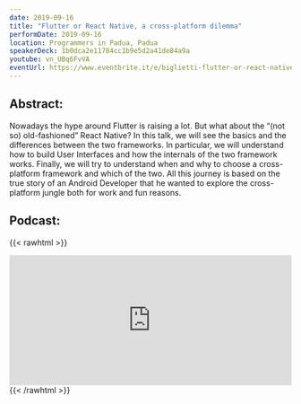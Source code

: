 ```yaml
---
date: 2019-09-16
title: "Flutter or React Native, a cross-platform dilemma"
performDate: 2019-09-16
location: Programmers in Padua, Padua
speakerDeck: 1b0dca2e11784cc1b9e5d2a41de84a9a
youtube: vn_UBq6FvVA
eventUrl: https://www.eventbrite.it/e/biglietti-flutter-or-react-native-a-cross-platform-dilemma-programmers-in-padua-66814412707
---
```


## Abstract:
Nowadays the hype around Flutter is raising a lot. But what about the “(not so) old-fashioned” React Native?
In this talk, we will see the basics and the differences between the two frameworks. In particular, we will understand how to build User Interfaces and how the internals of the two framework works. Finally, we will try to understand when and why to choose a cross-platform framework and which of the two.
All this journey is based on the true story of an Android Developer that he wanted to explore the cross-platform jungle both for work and fun reasons.

## Podcast:

{{< rawhtml >}}
<iframe src="https://open.spotify.com/embed-podcast/episode/4eC9NhP6SBuGgSBMwK2QtP" width="100%" height="232" frameborder="0" allowtransparency="true" allow="encrypted-media"></iframe>
{{< /rawhtml >}}
